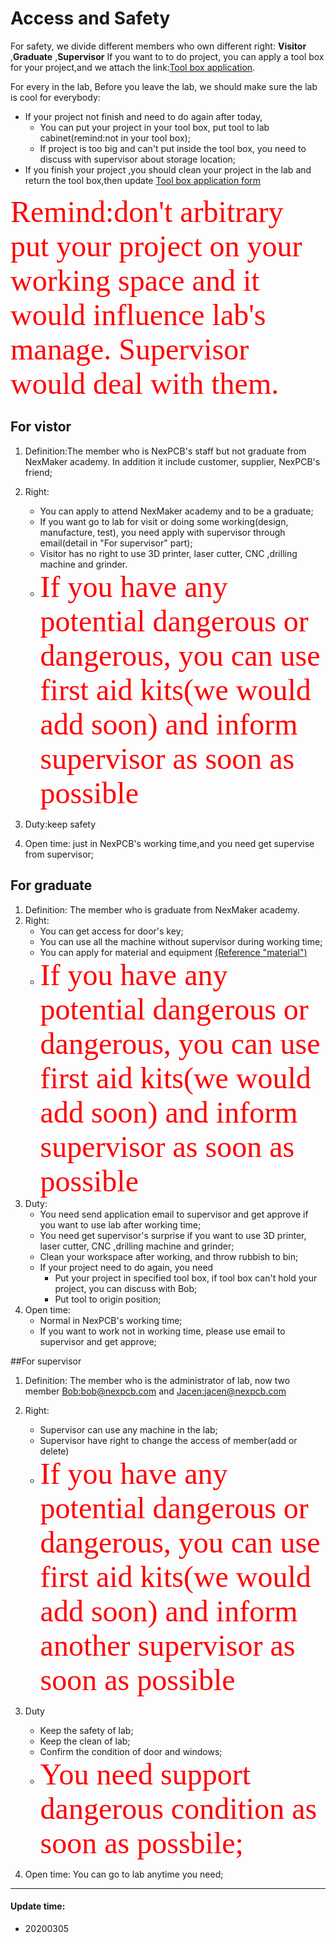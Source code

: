# Access and Safety

For safety, we  divide different members who own different right: 
**Visitor** ,**Graduate** ,**Supervisor**
If you want to to do project, you can apply a tool box for your project,and we attach the link:[Tool box application](https://docs.google.com/spreadsheets/d/16YrZSg6tmvkSPjY2PUaWezGl4p_KxTKG7eFvPwa2ddA/edit?usp=sharing).

For every in the lab, Before you leave the lab, we should make sure the lab is cool for everybody:

* If your project not finish and need to do again after today,
    * You can put your project in your tool box, put tool to lab cabinet(remind:not in your tool box);
    * If project is too big and can't put inside the tool box, you need to discuss with supervisor about storage location;
* If you finish your project ,you should clean your project in the lab and return the tool box,then update [Tool box application form](https://docs.google.com/spreadsheets/d/16YrZSg6tmvkSPjY2PUaWezGl4p_KxTKG7eFvPwa2ddA/edit?usp=sharing)

<font color=#ff0000 size=14 face="黑体">Remind:don't arbitrary put your project on your working space and it would influence lab's manage. Supervisor would deal with them. </font>



## For vistor
1. Definition:The member who is NexPCB's staff  but not graduate from NexMaker academy. In addition it include customer, supplier, NexPCB's friend; 
2. Right: 
    * You can apply to attend NexMaker academy and to be a graduate;
    * If you want go to lab for  visit  or doing some working(design, manufacture, test), you  need apply with supervisor through email(detail in "For supervisor" part);
    * Visitor has no right to use 3D printer, laser cutter, CNC ,drilling machine and grinder.
    * <font color=#ff0000 size=14 face="黑体">If you have any potential dangerous or dangerous, you can use first aid kits(we would add soon) and inform supervisor as soon as possible</font>


3. Duty:keep safety
4. Open time: just in NexPCB's working time,and you need get supervise from supervisor;

## For graduate
1. Definition: The member who is graduate from NexMaker academy.
2. Right:
    * You can get access for door's key;
    * You can use all the machine without supervisor during working time;
    * You can apply for material and equipment [(Reference "material")](material.md)
    * <font color=#ff0000 size=14 face="黑体">If you have any potential dangerous or dangerous, you can use first aid kits(we would add soon) and inform supervisor as soon as possible</font>
3. Duty:
    * You need send application email to supervisor and get approve if you want to use lab after working time;
    * You need get supervisor's surprise if you want to use 3D printer, laser cutter, CNC ,drilling machine and grinder;
    * Clean your workspace after working, and throw rubbish to bin;
    * If your project need to do again, you need 
        * Put your project in specified tool box, if tool box can't hold your project, you can discuss with Bob;
        * Put tool to origin position;
4. Open time: 
    * Normal in NexPCB's working time;
    * If you want to work not in working time, please use email to supervisor and get approve;



##For supervisor

1. Definition: The member who is the administrator of lab, now two member [Bob:bob@nexpcb.com](bob@nexpcb.com) and [Jacen:jacen@nexpcb.com](jacen@nexpcb.com)
2. Right: 
    *   Supervisor can use any machine in the lab;
    *   Supervisor have right to change the access of member(add or delete)
    *   <font color=#ff0000 size=14 face="黑体">If you have any potential dangerous or dangerous, you can use first aid kits(we would add soon) and inform another supervisor as soon as possible</font>

3. Duty 
    * Keep the safety of lab;
    * Keep the clean of lab;
    * Confirm the condition of door and windows;
    * <font color=#ff0000 size=14 face="黑体">You need support dangerous condition as soon as possbile;</font>
4. Open time: You can go to lab anytime you need;

*****

#### Update time:
* 20200305

